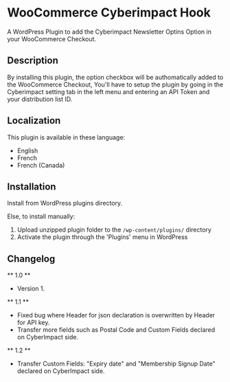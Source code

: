 # WooCommerce Cyberimpact Hook
A WordPress Plugin to add the Cyberimpact Newsletter Optins Option in your WooCommerce Checkout.

## Description
By installing this plugin, the option checkbox will be authomatically added to the WooCommerce Checkout, You'll have to setup the plugin by going in the Cyberimpact setting tab in the left menu and entering an API Token and your distribution list ID.

## Localization
This plugin is available in these language:
* English
* French
* French (Canada)

## Installation
Install from WordPress plugins directory.

Else, to install manually:

1. Upload unzipped plugin folder to the `/wp-content/plugins/` directory
1. Activate the plugin through the 'Plugins' menu in WordPress


## Changelog

** 1.0 **
* Version 1.

** 1.1 **
* Fixed bug where Header for json declaration is overwritten by Header for API key.
* Transfer more fields such as Postal Code and Custom Fields declared on CyberImpact side.

** 1.2 **
* Transfer Custom Fields: "Expiry date" and "Membership Signup Date" declared on CyberImpact side.
